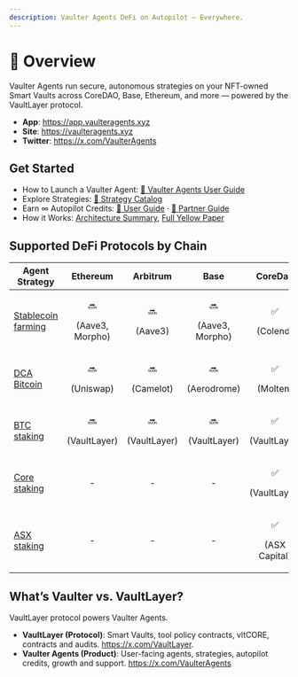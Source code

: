 ```yaml
---
description: Vaulter Agents DeFi on Autopilot — Everywhere.
---
```


# 🤖 Overview

Vaulter Agents run secure, autonomous strategies on your NFT-owned Smart Vaults across CoreDAO, Base, Ethereum, and more — powered by the VaultLayer protocol.

* **App**: https://app.vaulteragents.xyz
* **Site**: https://vaulteragents.xyz
* **Twitter**: https://x.com/VaulterAgents

## Get Started

* How to Launch a Vaulter Agent: [📘 Vaulter Agents User Guide](vaulter-agents/user-guide.md)
* Explore Strategies: [🧩 Strategy Catalog](vaulter-agents/strategies/)
* Earn ∞ Autopilot Credits: [🎁 User Guide](vaulter-agents/autopilot-credits/USER_GUIDE.md) · [🤝 Partner Guide](vaulter-agents/autopilot-credits/PARTNER_GUIDE.md)
* How it Works: [Architecture Summary](vaultlayer-components/agent-delegation.md), [Full Yellow Paper](roadmap/yellow-paper.md)

## Supported DeFi Protocols by Chain

| Agent Strategy                                                         |             Ethereum            |           Arbitrum           |               Base              |            CoreDao           |
| ---------------------------------------------------------------------- | :-----------------------------: | :--------------------------: | :-----------------------------: | :--------------------------: |
| [Stablecoin farming](vaulter-agents/strategies/Stablecoin_Strategy.md) | <p>🔜</p><p>(Aave3, Morpho)</p> |    <p>🔜</p><p>(Aave3)</p>   | <p>🔜</p><p>(Aave3, Morpho)</p> |    <p>✅</p><p>(Colend)</p>   |
| [DCA Bitcoin](vaulter-agents/strategies/DCA_Strategy.md)               |    <p>🔜</p><p>(Uniswap)</p>    |   <p>🔜</p><p>(Camelot)</p>  |   <p>🔜</p><p>(Aerodrome)</p>   |    <p>✅</p><p>(Molten)</p>   |
| [BTC staking](vaulter-agents/strategies/BTC_Staking_Strategy.md)       |   <p>🔜</p><p>(VaultLayer)</p>  | <p>🔜</p><p>(VaultLayer)</p> |   <p>🔜</p><p>(VaultLayer)</p>  |  <p>✅</p><p>(VaultLayer)</p> |
| [Core staking](vaulter-agents/strategies/CORE_Staking_Strategy.md)     |                -                |               -              |                -                |  <p>✅</p><p>(VaultLayer)</p> |
| [ASX staking](vaulter-agents/strategies/ASX_Staking_Strategy.md)       |                -                |               -              |                -                | <p>✅</p><p>(ASX Capital)</p> |

## What’s Vaulter vs. VaultLayer?

VaultLayer protocol powers Vaulter Agents.

* **VaultLayer (Protocol)**: Smart Vaults, tool policy contracts, vltCORE, contracts and audits. https://x.com/VaultLayer.
* **Vaulter Agents (Product)**: User-facing agents, strategies, autopilot credits, growth and support. https://x.com/VaulterAgents

